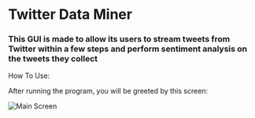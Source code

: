 # Twitter Data Miner

### This GUI is made to allow its users to stream tweets from Twitter within a few steps and perform sentiment analysis on the tweets they collect

How To Use:
 
 After running the program, you will be greeted by this screen:
 
 ![Main Screen]('demo/mainsc.png)
